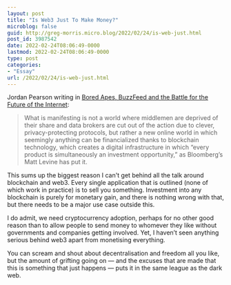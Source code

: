```yaml
---
layout: post
title: "Is Web3 Just To Make Money?"
microblog: false
guid: http://greg-morris.micro.blog/2022/02/24/is-web-just.html
post_id: 3987542
date: 2022-02-24T08:06:49-0000
lastmod: 2022-02-24T08:06:49-0000
type: post
categories:
- "Essay"
url: /2022/02/24/is-web-just.html
---
```

<p>Jordan Pearson writing in <a href="https://www.vice.com/en/article/akvn5a/bored-apes-buzzfeed-and-the-battle-for-the-future-of-the-internet">Bored Apes, BuzzFeed and the Battle for the Future of the Internet</a>:</p><blockquote>What is manifesting is not a world where middlemen are deprived of their share and data brokers are cut out of the action due to clever, privacy-protecting protocols, but rather a new online world in which seemingly anything can be financialized thanks to blockchain technology, which creates a digital infrastructure in which “every product is simultaneously an investment opportunity,” as Bloomberg’s Matt Levine has put it.</blockquote><p>This sums up the biggest reason I can't get behind all the talk around blockchain and web3. Every single application that is outlined (none of which work in practice) is to sell you something. Investment into any blockchain is purely for monetary gain, and there is nothing wrong with that, but there needs to be a major use case outside this.</p><p>I do admit, we need cryptocurrency adoption, perhaps for no other good reason than to allow people to send money to whomever they like without governments and companies getting involved. Yet, I haven’t seen anything serious behind web3 apart from monetising everything.</p><p>You can scream and shout about decentralisation and freedom all you like, but the amount of grifting going on — and the excuses that are made that this is something that just happens — puts it in the same league as the dark web.</p>
